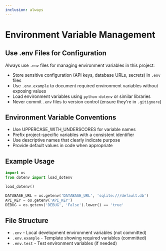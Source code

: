 ```yaml
---
inclusion: always
---
```


# Environment Variable Management

## Use .env Files for Configuration

Always use `.env` files for managing environment variables in this project:

- Store sensitive configuration (API keys, database URLs, secrets) in `.env` files
- Use `.env.example` to document required environment variables without exposing values
- Load environment variables using `python-dotenv` or similar libraries
- Never commit `.env` files to version control (ensure they're in `.gitignore`)

## Environment Variable Conventions

- Use UPPERCASE_WITH_UNDERSCORES for variable names
- Prefix project-specific variables with a consistent identifier
- Use descriptive names that clearly indicate purpose
- Provide default values in code when appropriate

## Example Usage

```python
import os
from dotenv import load_dotenv

load_dotenv()

DATABASE_URL = os.getenv('DATABASE_URL', 'sqlite:///default.db')
API_KEY = os.getenv('API_KEY')
DEBUG = os.getenv('DEBUG', 'False').lower() == 'true'
```

## File Structure

- `.env` - Local development environment variables (not committed)
- `.env.example` - Template showing required variables (committed)
- `.env.test` - Test environment variables (if needed)